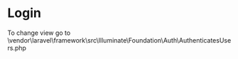 # Login
To change view go to
\vendor\laravel\framework\src\Illuminate\Foundation\Auth\AuthenticatesUsers.php